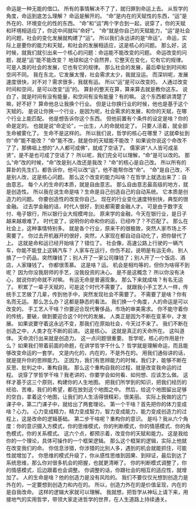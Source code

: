 命运是一种无能的借口。
所有的事情解决不了了，就归罪到命运上去。
从哲学的角度，命运到底怎么理解？
命运是解开的。
“命”是内在的天赋性的东西，“运”是外在的、环境变化的性的东西。
“命”和“运”两个字合到一起，说穿了，你的天赋和环境相适应了，你这中间就叫“命好”。
“命”就是你自己的天赋能力，“运”是社会的问题，社会的变化发展就构建了“运”。
所以我们永远讲的是“命运”。
命运，实际上是要你的能力和天赋，和社会的发展相适应，这是核心的问题。
那么好，这时候，就我们就引出来一个核心的问题：命运能不能改变的问题。
命运改变的问题，就是“运”能不能改变？
地球和这个自然界，它整天在变化，它有它的规律。
可是人类的社会的发展，它也有它的规律。
那么社会的发展，最后牵扯到时间和空间不同。
我在东北，它发展太慢，社会需求太少，我就没运。
而深圳呢，发展速度很快，对不对？需求很多，我就有运。
所以“运”是可以改变的。
人通过改变时间和空间，是可以改变“运”的。
算卦的整天在算，算来算去就是教你这东。
说白了，就是时间有没有能量，和空间有没有能量？有的嘛。
这个东西都讲清楚了嘛，好不好？
算命他总让我换个行业。
但是让你换行业的时候，他也是基于这个天赋的。
是说让你换一个行业，是因为呢，社会需求的发展，和你的天赋，在哪个行业上能匹配。
他是想告诉你这个东西。
但他前置有个条件的设定是啥？你的命是定的。
也就是说“命定论”，一出生，人的命就给定了。
只要人活着，就全部生命被雾化了。
生命不是这样的。
所以我们说，哲学的核心在哪里？
这就牵扯到你“命”能不能改？
“命”能不改，就是你的天赋能不能改？
如果说你说这个命改不了了，那佛祖上想的“人人都可成佛”，就成了空话了。
儒家讲“人人皆可成圣贤”，是不是也可成了空话了？
所以呢，我们完全可以理解，“命”是可以改的。
那么“命”改的时候，“命”改是别人改还是我改？
“命”的核心是自己改。
所以所有的算卦的先生们，都告诉你，他可以改“运”，他不能帮你改“命”。
“命”是自己改，不是别人改，这是核心问题。
那么这个改变的能力叫啥？在哲学上就选出来了：自由意志。
每个人的生命的本质，就是自由意志。
那么自由意志最高级的地方，就是创造性。
所以我在说生命是啥？生命是自己创造自己的自动系统。
它本质是创造力的问题。
你要创造性的改变你自己。
现在的行业变化速度特别快，典型的很金融。
过去学金融的话，时代人很好，到处都需要金融人才。
可是由于数字支付、电子银行，所以银行业大规模垮台。
原来学的金融，今天在银行业，是日子越来越艰难了。
时代变了，说明你的命和你的运，已经咋了？不匹配了。
那么在社会上，这种事情特别多。
就是各个行业，原来干的很极致，突然人家市场上不需要了。
你过去开机器开的很好，突然，人家现在都自动自动化了，把你替代了上。
这就是命和运已经开始啥了？错位了。
社会像，高速公路上行驶的一辆汽车，你能不能登上这辆汽车？
人家车在运行，你伤不起，说明是有运无命。
别人搞了一个药品，突然赚钱了；别人开了一家公司赚钱了；别人开了一个饭店、酒店，人家赚钱了。
你都很羡慕。
这是啥？运。
机会是相均等的，但你为啥得不到呢？
因为你没我厨师的手艺，没我投资的决心。
是不是这概念？
所以你没有决心，就说你的命就不对嘛。
有运无命是普遍现象。
那么下来就成啥？有名无运了。
积累了一辈子天赋的，可是这个时代不需要了。
就跟我小手工艺人一样，传统手工艺做了几辈，传到他手中，突然发现社会不需要了。
不需要了是啥？你有名而无运。
那么怎么办？这都是静态的看法。
我们换一个角度，人的命运是可以改变的。
手工艺人干啥？你要迎合现代奢侈品，市场的审美需求。
你不能守着你的传统，要破，做到要迎合这个时代的发展。
人类正是因为不断在变革中，才发展。
如果说要守着这永远不变，那我们在原始社会，今天过不来了。
我们不断在创造之中，人类才在不断的前进。
这是核心。
这就是真正的天命所在。
这叫道体。
天命流行出来就是创造力。
这一点问题很重要。
哲学呢，核心的作用是什么？
如果我们带着前面的命题，在讲学哲学干什么？
哲学就是理解命运，而且能够改变命运的一套学。
文是内化的，内在的，不是外在的。
用我们通俗讲的话，就是提升你的思辨能力。
正因为，我们有思辨能力的时候，我们才，能够不断在反思、批判之中，重构自我。
那么这个重构自我的过程，就是改变我命运的过程。
说穿了学哲学干啥？我老讲的，你要学会如何看、如何想、应该怎么做。
这样才基于这三个原则，构建你的人生地图。
把我们所学到的知识，把我们经历的经验、苦难，我们的希望，都在放到这个地图之中。
然后，给这个地图留出足够的空白，拿着这个地图，让我们的人生活得很精彩，很美丽。
实际上我做的这门课子中，第二门课子中，就给出了两套理论。
第一个干啥？首先把你的体力变成啥？心力。
心力变成精力，精力变成智力，智力变成能力，能力变成创造力的过程上，这是改命的逻辑基础。
第二步干啥呢？重构你的意识。
是吗？我从六个角度：你的意识摄入方模式，你的思维模式，你的判断模式，你的情感模式、你的角色模式，你的关系模式。
这六个点，都预示着，改变你的天赋和能力。
这是我给你的一个理论，具体可操作的一个框架逻辑。
那么这个框架的逻辑，实际上他就在改变我们的命。
你信息涉猎，你涉猎的比别人多，遇到的机会就能抓住，可能性就增加了。
你思维的模式升级了，你从感性思维到因果、到辩证，最后到达了系统思维，那么你对很多机会的把握，也就更清晰了。
你的判断模式调整了，你的情感模式，后边跟着也会调整。
你调整的话，你跟社会的相互的适应性，就增加了。
人的生命是啥？他的创造力是没有风险的。
我们不要仅仅光想到创造力是外在的，一定要想到创造力和内在的。
所以，创造力外在的是价值呈现，内在的是自我改命。
这样的逻辑大家就可以理解。
我就想，把哲学从神坛上请下来，用接地气的实用哲学，带领大家走进哲学的世界，在人生道路上持续通关。